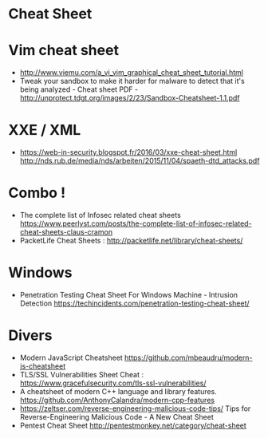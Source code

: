Cheat Sheet
==========

# Vim cheat sheet
* http://www.viemu.com/a_vi_vim_graphical_cheat_sheet_tutorial.html
* Tweak your sandbox to make it harder for malware to detect that it's being analyzed - Cheat sheet PDF - http://unprotect.tdgt.org/images/2/23/Sandbox-Cheatsheet-1.1.pdf

# XXE / XML
* https://web-in-security.blogspot.fr/2016/03/xxe-cheat-sheet.html http://nds.rub.de/media/nds/arbeiten/2015/11/04/spaeth-dtd_attacks.pdf

# Combo !
* The complete list of Infosec related cheat sheets https://www.peerlyst.com/posts/the-complete-list-of-infosec-related-cheat-sheets-claus-cramon
* PacketLife Cheat Sheets : http://packetlife.net/library/cheat-sheets/

# Windows
* Penetration Testing Cheat Sheet For Windows Machine - Intrusion Detection https://techincidents.com/penetration-testing-cheat-sheet/

# Divers
* Modern JavaScript Cheatsheet https://github.com/mbeaudru/modern-js-cheatsheet
* TLS/SSL Vulnerabilities Sheet Cheat : https://www.gracefulsecurity.com/tls-ssl-vulnerabilities/
* A cheatsheet of modern C++ language and library features. https://github.com/AnthonyCalandra/modern-cpp-features
* https://zeltser.com/reverse-engineering-malicious-code-tips/ Tips for Reverse-Engineering Malicious Code - A New Cheat Sheet
* Pentest Cheat Sheet http://pentestmonkey.net/category/cheat-sheet

